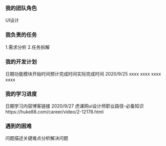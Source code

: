 
### 我的团队角色
UI设计
### 我负责的任务
1.需求分析
2.任务拆解
### 我的开发计划
日期功能模块开始时间预计完成时间实际完成时间
2020/9/25 xxxx xxxx xxxx xxxx
### 我的学习进度
日期学习内容博客链接
2020/9/27 虎课网ui设计师职业路径-必备知识https://huke88.com/career/video/2-12178.html
### 遇到的困难
问题描述关键难点分析解决问题
